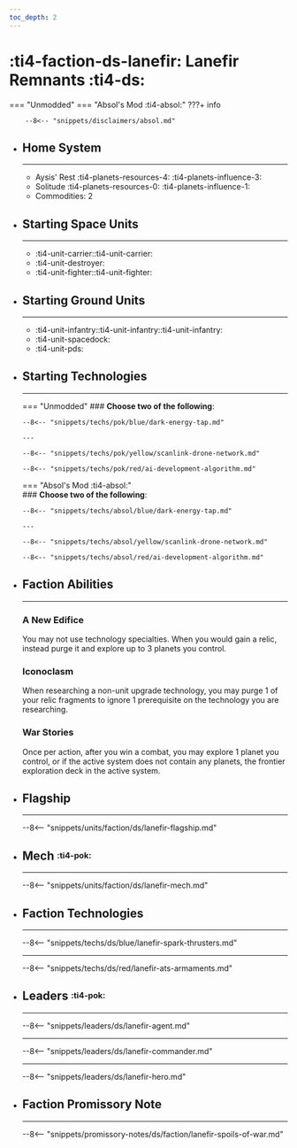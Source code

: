 ```yaml
---
toc_depth: 2
---
```


# :ti4-faction-ds-lanefir: Lanefir Remnants :ti4-ds:
=== "Unmodded"
=== "Absol's Mod :ti4-absol:" 
    ???+ info

        --8<-- "snippets/disclaimers/absol.md"

<div class="grid cards" markdown>

-   ## __Home System__

    ---

    * Aysis' Rest :ti4-planets-resources-4: :ti4-planets-influence-3:
    * Solitude :ti4-planets-resources-0: :ti4-planets-influence-1:
    * Commodities: 2

</div>

<div class="grid cards" markdown>

-   ## __Starting Space Units__

    ---

    * :ti4-unit-carrier::ti4-unit-carrier:
    * :ti4-unit-destroyer:
    * :ti4-unit-fighter::ti4-unit-fighter:

-   ## __Starting Ground Units__

    ---

    * :ti4-unit-infantry::ti4-unit-infantry::ti4-unit-infantry:
    * :ti4-unit-spacedock:
    * :ti4-unit-pds:

-   ## __Starting Technologies__

    ---
    === "Unmodded"
        ### **Choose two of the following**:

        --8<-- "snippets/techs/pok/blue/dark-energy-tap.md"

        ---

        --8<-- "snippets/techs/pok/yellow/scanlink-drone-network.md"

        --8<-- "snippets/techs/pok/red/ai-development-algorithm.md"

    === "Absol's Mod :ti4-absol:"  
        ### **Choose two of the following**:

        --8<-- "snippets/techs/absol/blue/dark-energy-tap.md"

        ---

        --8<-- "snippets/techs/absol/yellow/scanlink-drone-network.md"

        --8<-- "snippets/techs/absol/red/ai-development-algorithm.md"

-   ## __Faction Abilities__

    ---
    ### **A New Edifice**
    
    You may not use technology specialties. 
    When you would gain a relic, instead purge it and explore up to 3 planets you control.

    ### **Iconoclasm**
    
    When researching a non-unit upgrade technology, you may purge 1 of your relic fragments to ignore 1 prerequisite on the technology you are researching.

    ### **War Stories**
    
    Once per action, after you win a combat, you may explore 1 planet you control, or if the active system does not contain any planets, the frontier exploration deck in the active system.

-   ## __Flagship__

    ---
    --8<-- "snippets/units/faction/ds/lanefir-flagship.md"

-   ## __Mech__ <sup><sub>:ti4-pok:</sub></sup>

    ---
    --8<-- "snippets/units/faction/ds/lanefir-mech.md"

</div>

<div class="grid cards" markdown>

-   ## __Faction Technologies__

    ---

    --8<-- "snippets/techs/ds/blue/lanefir-spark-thrusters.md"

    ---

    --8<-- "snippets/techs/ds/red/lanefir-ats-armaments.md"


-   ## __Leaders__ <sup><sub>:ti4-pok:</sub></sup>

    ---
    
    --8<-- "snippets/leaders/ds/lanefir-agent.md"

    ---

    --8<-- "snippets/leaders/ds/lanefir-commander.md"

    ---

    --8<-- "snippets/leaders/ds/lanefir-hero.md"

-   ## __Faction Promissory Note__

    ---
    --8<-- "snippets/promissory-notes/ds/faction/lanefir-spoils-of-war.md"

</div>
